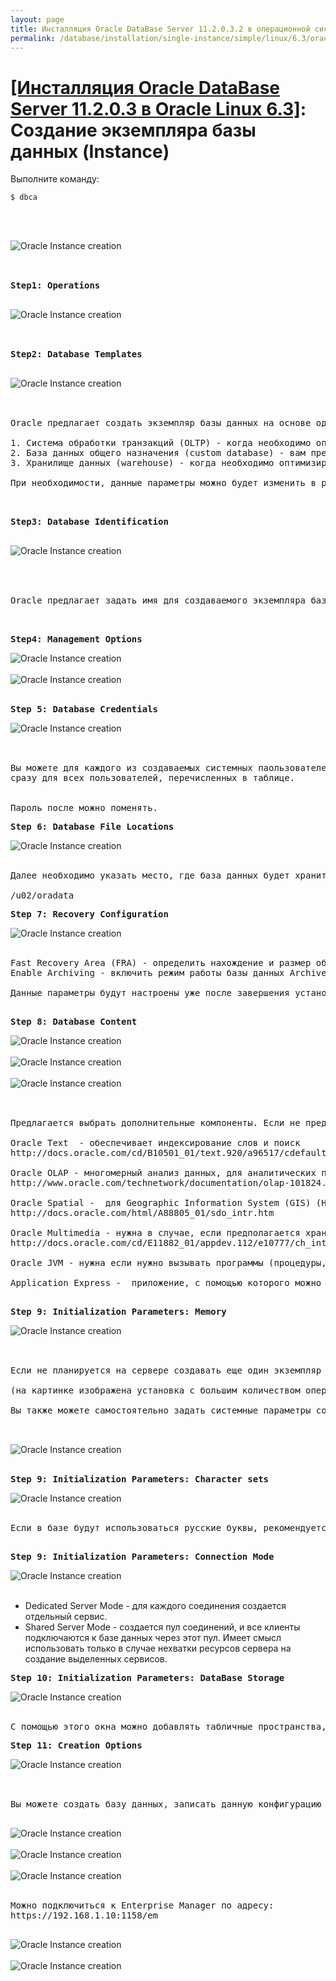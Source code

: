 ```yaml
---
layout: page
title: Инсталляция Oracle DataBase Server 11.2.0.3.2 в операционной системе Oracle Linux 6.3 x86_64
permalink: /database/installation/single-instance/simple/linux/6.3/oracle/12.1/oracle-instance-creation/
---
```


# <a href="/database/installation/single-instance/simple/linux/6.3/oracle/12.1/">[Инсталляция Oracle DataBase Server 11.2.0.3 в Oracle Linux 6.3]</a>: Создание экземпляра базы данных (Instance)


Выполните команду:

	$ dbca


<br/><br/>

<img src="http://img.oradba.net/img/oracle/database/simple/11.2/oracle11_database_instance_creation_01.PNG" border="0" alt="Oracle Instance creation"><br/><br/>


<pre>

<strong>Step1: Operations</strong>

</pre>


<img src="http://img.oradba.net/img/oracle/database/simple/11.2/oracle11_database_instance_creation_02.PNG" border="0" alt="Oracle Instance creation"><br/><br/>

<pre>

<strong>Step2: Database Templates</strong>

</pre>


<img src="http://img.oradba.net/img/oracle/database/simple/11.2/oracle11_database_instance_creation_03.PNG" border="0" alt="Oracle Instance creation"><br/><br/>

<pre>

Oracle предлагает создать экземпляр базы данных на основе одного из подготовленных шаблонов.

1. Система обработки транзакций (OLTP) - когда необходимо оптимизировать ввод данных в базу данных. Преимущественно операции по добавлению и изменению данных.
2. База данных общего назначения (custom database) - вам предлагается самостоятельно выбрать системные параметры базы данных. (самый оптимальный вариант).
3. Хранилище данных (warehouse) - когда необходимо оптимизировать работу с данными в базе данных. Преимущество операции чтения данных и подстроения аналитических отчетов.

При необходимости, данные параметры можно будет изменить в pfile или spfile.

</pre>




<pre>

<strong>Step3: Database Identification</strong>

</pre>


<img src="http://img.oradba.net/img/oracle/database/simple/11.2/oracle11_database_instance_creation_04.PNG" border="0" alt="Oracle Instance creation"><br/><br/>


<pre>


Oracle предлагает задать имя для создаваемого экземпляра базы данных.


</pre>









<pre>
<strong>Step4: Management Options</strong>
</pre>


<img src="http://img.oradba.net/img/oracle/database/simple/11.2/oracle11_database_instance_creation_05.PNG" border="0" alt="Oracle Instance creation"><br/><br/>
<img src="http://img.oradba.net/img/oracle/database/simple/11.2/oracle11_database_instance_creation_06.PNG" border="0" alt="Oracle Instance creation"><br/><br/>





<pre>
<strong>Step 5: Database Credentials</strong>
</pre>

<img src="http://img.oradba.net/img/oracle/database/simple/11.2/oracle11_database_instance_creation_07.PNG" border="0" alt="Oracle Instance creation"><br/><br/>

<pre>

Вы можете для каждого из создаваемых системных паользователей задать индивидуальный пароль, либо указать 1 пароль
сразу для всех пользователей, перечисленных в таблице.


Пароль после можно поменять.
</pre>







<pre>
<strong>Step 6: Database File Locations</strong>
</pre>

<img src="http://img.oradba.net/img/oracle/database/simple/11.2/oracle11_database_instance_creation_08.PNG" border="0" alt="Oracle Instance creation"><br/><br/>

<pre>
Далее необходимо указать место, где база данных будет хранить файлы базы данных - т.е. те файлы в которых собственно и будут храниться данные.

/u02/oradata
</pre>



<pre>
<strong>Step 7: Recovery Configuration</strong>
</pre>

<img src="http://img.oradba.net/img/oracle/database/simple/11.2/oracle11_database_instance_creation_09.PNG" border="0" alt="Oracle Instance creation"><br/><br/>


<pre>
Fast Recovery Area (FRA) - определить нахождение и размер области на диске, где будут храниться резервные копии данных (и архивлоги, если предполагается их использовать и хранить в FRA).
Enable Archiving - включить режим работы базы данных Archivelog.

Данные параметры будут настроены уже после завершения установки базы данных.

</pre>



<pre>
<strong>Step 8: Database Content</strong>
</pre>

<img src="http://img.oradba.net/img/oracle/database/simple/11.2/oracle11_database_instance_creation_10.PNG" border="0" alt="Oracle Instance creation"><br/><br/>
<img src="http://img.oradba.net/img/oracle/database/simple/11.2/oracle11_database_instance_creation_11.PNG" border="0" alt="Oracle Instance creation"><br/><br/>
<img src="http://img.oradba.net/img/oracle/database/simple/11.2/oracle11_database_instance_creation_12.PNG" border="0" alt="Oracle Instance creation"><br/><br/>


<pre>

Предлагается выбрать дополнительные компоненты. Если не предполагается их использовать, то скорее всего их и не следует устанавливать.

Oracle Text  - обеспечивает индексирование слов и поиск
http://docs.oracle.com/cd/B10501_01/text.920/a96517/cdefault.htm

Oracle OLAP - многомерный анализ данных, для аналитических приложений.
http://www.oracle.com/technetwork/documentation/olap-101824.html

Oracle Spatial -  для Geographic Information System (GIS) (Наверное, что-то вроде карт google maps)
http://docs.oracle.com/html/A88805_01/sdo_intr.htm

Oracle Multimedia - нужна в случае, если предполагается хранить в базе картинки, аудио, видео.
http://docs.oracle.com/cd/E11882_01/appdev.112/e10777/ch_intr.htm#i610845

Oracle JVM - нужна если нужно вызывать программы (процедуры, функции и т.д.), написанные на java непосредственно внутри базы данных.

Application Express -  приложение, с помощью которого можно достаточно просто с помощью "вайзардов" создавать приложения, работающие с базой данных. Имеет смысл оставить, только если предполагается с ним работать.

</pre>






<pre>
<strong>Step 9: Initialization Parameters: Memory</strong>
</pre>


<img src="http://img.oradba.net/img/oracle/database/simple/11.2/oracle11_database_instance_creation_13.PNG" border="0" alt="Oracle Instance creation"><br/><br/>

<pre>

Если не планируется на сервере создавать еще один экземпляр базы данных, имеет смысл выделить для сервера побольше памяти.  (> 90%).

(на картинке изображена установка с большим количеством оперативной памяти, чем прилагается в документе по созданию виртуальной машины)

Вы также можете самостоятельно задать системные параметры создаваемой базы данных.


</pre>


<img src="http://img.oradba.net/img/oracle/database/simple/11.2/oracle11_database_instance_creation_14.PNG" border="0" alt="Oracle Instance creation"><br/><br/>

<pre>
<strong>Step 9: Initialization Parameters: Character sets</strong>
</pre>


<img src="http://img.oradba.net/img/oracle/database/simple/11.2/oracle11_database_instance_creation_15.PNG" border="0" alt="Oracle Instance creation"><br/><br/>

<pre>
Если в базе будут использоваться русские буквы, рекомендуется выбрать кодировку, которая поддерживает данную возможность. Unicode, где каждый символ кодируется 2 байтами, вполне подходит для этой задачи.

</pre>



<pre>
<strong>Step 9: Initialization Parameters: Connection Mode</strong>
</pre>


<img src="http://img.oradba.net/img/oracle/database/simple/11.2/oracle11_database_instance_creation_16.PNG" border="0" alt="Oracle Instance creation"><br/><br/>


<ul>
	<li>Dedicated Server Mode - для каждого соединения создается отдельный сервис. </li>
	<li>Shared Server Mode - создается пул соединений, и все клиенты подключаются к базе данных через этот пул. Имеет смысл использовать только в случае нехватки ресурсов сервера на создание выделенных сервисов.</li>
</ul>


<pre>
<strong>Step 10: Initialization Parameters: DataBase Storage</strong>
</pre>


<img src="http://img.oradba.net/img/oracle/database/simple/11.2/oracle11_database_instance_creation_17.PNG" border="0" alt="Oracle Instance creation"><br/><br/>



<pre>
С помощью этого окна можно добавлять табличные пространства, щелкая по кнопке Add (Добавить). Некоторые табличные пространства создаются автоматически, и, раскрывая пункты навигационного окна слева и выбирая в нем элементы, вы можете изменять размеры и характеристики этих табличных пространств.
</pre>



<pre>
<strong>Step 11: Creation Options</strong>
</pre>

<img src="http://img.oradba.net/img/oracle/database/simple/11.2/oracle11_database_instance_creation_18.PNG" border="0" alt="Oracle Instance creation"><br/><br/>


<pre>

Вы можете создать базу данных, записать данную конфигурацию в качестве шаблона для последующего использования и, по желанию, создать скрипт для создания базы данных, например, если нужно создать базу данных позже.

</pre>

<img src="http://img.oradba.net/img/oracle/database/simple/11.2/oracle11_database_instance_creation_19.PNG" border="0" alt="Oracle Instance creation"><br/><br/>
<img src="http://img.oradba.net/img/oracle/database/simple/11.2/oracle11_database_instance_creation_20.PNG" border="0" alt="Oracle Instance creation"><br/><br/>
<img src="http://img.oradba.net/img/oracle/database/simple/11.2/oracle11_database_instance_creation_21.PNG" border="0" alt="Oracle Instance creation"><br/><br/>


<pre>
Можно подключиться к Enterprise Manager по адресу:
https://192.168.1.10:1158/em

</pre>


<img src="http://img.oradba.net/img/oracle/database/simple/11.2/oracle11_database_instance_creation_22.PNG" border="0" alt="Oracle Instance creation"><br/><br/>
<img src="http://img.oradba.net/img/oracle/database/simple/11.2/oracle11_database_instance_creation_23.PNG" border="0" alt="Oracle Instance creation"><br/><br/>

<br/><br/>
